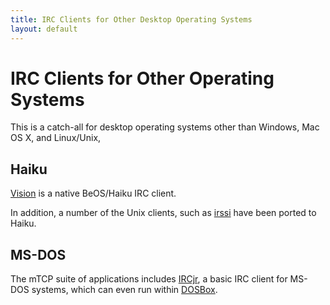 ```yaml
---
title: IRC Clients for Other Desktop Operating Systems
layout: default
---
```

# IRC Clients for Other Operating Systems

This is a catch-all for desktop operating systems other than Windows, Mac OS
X, and Linux/Unix,

## Haiku
[Vision](https://sourceforge.net/projects/vision/) is a native BeOS/Haiku IRC client.

In addition, a number of the Unix clients, such as [irssi](/irchelp/clients/unix/irssi.html) have been ported to Haiku.

## MS-DOS
The mTCP suite of applications includes [IRCjr](http://www.brutman.com/mTCP/IRCjr.html), a basic IRC client for MS-DOS systems, which can even run within [DOSBox](http://www.dosbox.com/).
